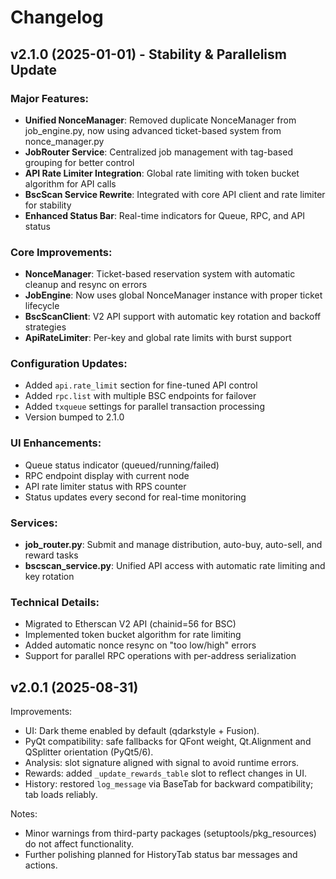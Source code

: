 # Changelog

## v2.1.0 (2025-01-01) - Stability & Parallelism Update

### Major Features:
- **Unified NonceManager**: Removed duplicate NonceManager from job_engine.py, now using advanced ticket-based system from nonce_manager.py
- **JobRouter Service**: Centralized job management with tag-based grouping for better control
- **API Rate Limiter Integration**: Global rate limiting with token bucket algorithm for API calls
- **BscScan Service Rewrite**: Integrated with core API client and rate limiter for stability
- **Enhanced Status Bar**: Real-time indicators for Queue, RPC, and API status

### Core Improvements:
- **NonceManager**: Ticket-based reservation system with automatic cleanup and resync on errors
- **JobEngine**: Now uses global NonceManager instance with proper ticket lifecycle
- **BscScanClient**: V2 API support with automatic key rotation and backoff strategies
- **ApiRateLimiter**: Per-key and global rate limits with burst support

### Configuration Updates:
- Added `api.rate_limit` section for fine-tuned API control
- Added `rpc.list` with multiple BSC endpoints for failover
- Added `txqueue` settings for parallel transaction processing
- Version bumped to 2.1.0

### UI Enhancements:
- Queue status indicator (queued/running/failed)
- RPC endpoint display with current node
- API rate limiter status with RPS counter
- Status updates every second for real-time monitoring

### Services:
- **job_router.py**: Submit and manage distribution, auto-buy, auto-sell, and reward tasks
- **bscscan_service.py**: Unified API access with automatic rate limiting and key rotation

### Technical Details:
- Migrated to Etherscan V2 API (chainid=56 for BSC)
- Implemented token bucket algorithm for rate limiting
- Added automatic nonce resync on "too low/high" errors
- Support for parallel RPC operations with per-address serialization

## v2.0.1 (2025-08-31)

Improvements:

- UI: Dark theme enabled by default (qdarkstyle + Fusion).
- PyQt compatibility: safe fallbacks for QFont weight, Qt.Alignment and QSplitter orientation (PyQt5/6).
- Analysis: slot signature aligned with signal to avoid runtime errors.
- Rewards: added `_update_rewards_table` slot to reflect changes in UI.
- History: restored `log_message` via BaseTab for backward compatibility; tab loads reliably.

Notes:

- Minor warnings from third-party packages (setuptools/pkg_resources) do not affect functionality.
- Further polishing planned for HistoryTab status bar messages and actions.
